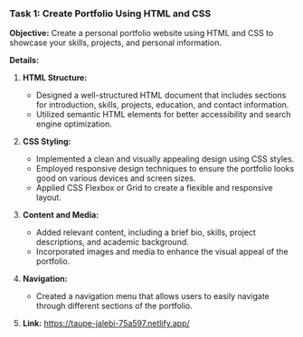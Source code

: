 ### Task 1: Create Portfolio Using HTML and CSS

**Objective:**
Create a personal portfolio website using HTML and CSS to showcase your skills, projects, and personal information.

**Details:**
1. **HTML Structure:**
   - Designed a well-structured HTML document that includes sections for introduction, skills, projects, education, and contact information.
   - Utilized semantic HTML elements for better accessibility and search engine optimization.

2. **CSS Styling:**
   - Implemented a clean and visually appealing design using CSS styles.
   - Employed responsive design techniques to ensure the portfolio looks good on various devices and screen sizes.
   - Applied CSS Flexbox or Grid to create a flexible and responsive layout.

3. **Content and Media:**
   - Added relevant content, including a brief bio, skills, project descriptions, and academic background.
   - Incorporated images and media to enhance the visual appeal of the portfolio.

4. **Navigation:**
   - Created a navigation menu that allows users to easily navigate through different sections of the portfolio.
  
5. **Link:** https://taupe-jalebi-75a597.netlify.app/
